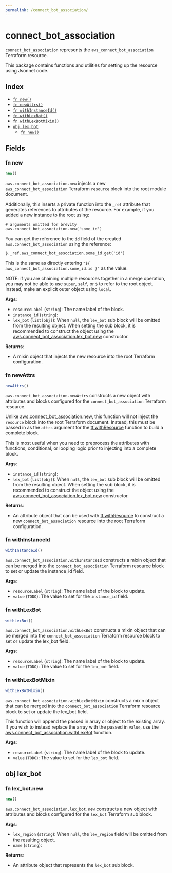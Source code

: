```yaml
---
permalink: /connect_bot_association/
---
```


# connect_bot_association

`connect_bot_association` represents the `aws_connect_bot_association` Terraform resource.



This package contains functions and utilities for setting up the resource using Jsonnet code.


## Index

* [`fn new()`](#fn-new)
* [`fn newAttrs()`](#fn-newattrs)
* [`fn withInstanceId()`](#fn-withinstanceid)
* [`fn withLexBot()`](#fn-withlexbot)
* [`fn withLexBotMixin()`](#fn-withlexbotmixin)
* [`obj lex_bot`](#obj-lex_bot)
  * [`fn new()`](#fn-lex_botnew)

## Fields

### fn new

```ts
new()
```


`aws.connect_bot_association.new` injects a new `aws_connect_bot_association` Terraform `resource`
block into the root module document.

Additionally, this inserts a private function into the `_ref` attribute that generates references to attributes of the
resource. For example, if you added a new instance to the root using:

    # arguments omitted for brevity
    aws.connect_bot_association.new('some_id')

You can get the reference to the `id` field of the created `aws.connect_bot_association` using the reference:

    $._ref.aws_connect_bot_association.some_id.get('id')

This is the same as directly entering `"${ aws_connect_bot_association.some_id.id }"` as the value.

NOTE: if you are chaining multiple resources together in a merge operation, you may not be able to use `super`, `self`,
or `$` to refer to the root object. Instead, make an explicit outer object using `local`.

**Args**:
  - `resourceLabel` (`string`): The name label of the block.
  - `instance_id` (`string`): 
  - `lex_bot` (`list[obj]`):  When `null`, the `lex_bot` sub block will be omitted from the resulting object. When setting the sub block, it is recommended to construct the object using the [aws.connect_bot_association.lex_bot.new](#fn-connectbotassociationlexbotnew) constructor.

**Returns**:
- A mixin object that injects the new resource into the root Terraform configuration.


### fn newAttrs

```ts
newAttrs()
```


`aws.connect_bot_association.newAttrs` constructs a new object with attributes and blocks configured for the `connect_bot_association`
Terraform resource.

Unlike [aws.connect_bot_association.new](#fn-connectbotassociationnew), this function will not inject the `resource`
block into the root Terraform document. Instead, this must be passed in as the `attrs` argument for the
[tf.withResource](https://github.com/tf-libsonnet/core/tree/main/docs#fn-withresource) function to build a complete block.

This is most useful when you need to preprocess the attributes with functions, conditional, or looping logic prior to
injecting into a complete block.

**Args**:
  - `instance_id` (`string`): 
  - `lex_bot` (`list[obj]`):  When `null`, the `lex_bot` sub block will be omitted from the resulting object. When setting the sub block, it is recommended to construct the object using the [aws.connect_bot_association.lex_bot.new](#fn-connectbotassociationlexbotnew) constructor.

**Returns**:
  - An attribute object that can be used with [tf.withResource](https://github.com/tf-libsonnet/core/tree/main/docs#fn-withresource) to construct a new `connect_bot_association` resource into the root Terraform configuration.


### fn withInstanceId

```ts
withInstanceId()
```

`aws.connect_bot_association.withInstanceId` constructs a mixin object that can be merged into the `connect_bot_association`
Terraform resource block to set or update the instance_id field.



**Args**:
  - `resourceLabel` (`string`): The name label of the block to update.
  - `value` (`TODO`): The value to set for the `instance_id` field.


### fn withLexBot

```ts
withLexBot()
```

`aws.connect_bot_association.withLexBot` constructs a mixin object that can be merged into the `connect_bot_association`
Terraform resource block to set or update the lex_bot field.



**Args**:
  - `resourceLabel` (`string`): The name label of the block to update.
  - `value` (`TODO`): The value to set for the `lex_bot` field.


### fn withLexBotMixin

```ts
withLexBotMixin()
```

`aws.connect_bot_association.withLexBotMixin` constructs a mixin object that can be merged into the `connect_bot_association`
Terraform resource block to set or update the lex_bot field.

This function will append the passed in array or object to the existing array. If you wish
to instead replace the array with the passed in `value`, use the [aws.connect_bot_association.withLexBot](TODO)
function.


**Args**:
  - `resourceLabel` (`string`): The name label of the block to update.
  - `value` (`TODO`): The value to set for the `lex_bot` field.


## obj lex_bot



### fn lex_bot.new

```ts
new()
```


`aws.connect_bot_association.lex_bot.new` constructs a new object with attributes and blocks configured for the `lex_bot`
Terraform sub block.



**Args**:
  - `lex_region` (`string`):  When `null`, the `lex_region` field will be omitted from the resulting object.
  - `name` (`string`): 

**Returns**:
  - An attribute object that represents the `lex_bot` sub block.
